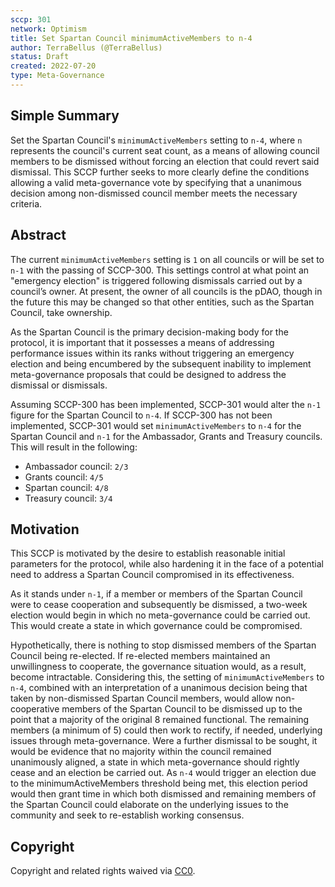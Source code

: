 ```yaml
---
sccp: 301
network: Optimism
title: Set Spartan Council minimumActiveMembers to n-4
author: TerraBellus (@TerraBellus)
status: Draft
created: 2022-07-20
type: Meta-Governance
---
```


## Simple Summary

<!--"If you can't explain it simply, you don't understand it well enough." Provide a simplified and layman-accessible explanation of the SCCP.-->

Set the Spartan Council's `minimumActiveMembers` setting to `n-4`, where `n` represents the council's current seat count, as a means of allowing council members to be dismissed without forcing an election that could revert said dismissal. This SCCP further seeks to more clearly define the conditions allowing a valid meta-governance vote by specifying that a unanimous decision among non-dismissed council member meets the necessary criteria. 

## Abstract

<!--A short (~200 word) description of the variable change proposed.-->

The current `minimumActiveMembers` setting is `1` on all councils or will be set to `n-1` with the passing of SCCP-300. This settings control at what point an "emergency election" is triggered following dismissals carried out by a council’s owner. At present, the owner of all councils is the pDAO, though in the future this may be changed so that other entities, such as the Spartan Council, take ownership.

As the Spartan Council is the primary decision-making body for the protocol, it is important that it possesses a means of addressing performance issues within its ranks without triggering an emergency election and being encumbered by the subsequent inability to implement meta-governance proposals that could be designed to address the dismissal or dismissals. 

Assuming SCCP-300 has been implemented, SCCP-301 would alter the `n-1` figure for the Spartan Council to `n-4`. If SCCP-300 has not been implemented, SCCP-301 would set `minimumActiveMembers` to `n-4` for the Spartan Council and `n-1` for the Ambassador, Grants and Treasury councils. This will result in the following:

* Ambassador council: `2/3`
* Grants council: `4/5`
* Spartan council: `4/8`
* Treasury council: `3/4`

## Motivation

<!--The motivation is critical for SCCPs that want to update variables within Synthetix. It should clearly explain why the existing variable is not incentive aligned. SCCP submissions without sufficient motivation may be rejected outright.-->

This SCCP is motivated by the desire to establish reasonable initial parameters for the protocol, while also hardening it in the face of a potential need to address a Spartan Council compromised in its effectiveness. 

As it stands under `n-1`, if a member or members of the Spartan Council were to cease cooperation and subsequently be dismissed, a two-week election would begin in which no meta-governance could be carried out. This would create a state in which governance could be compromised.

Hypothetically, there is nothing to stop dismissed members of the Spartan Council being re-elected. If re-elected members maintained an unwillingness to cooperate, the governance situation would, as a result, become intractable. Considering this, the setting of `minimumActiveMembers` to `n-4`, combined with an interpretation of a unanimous decision being that taken by non-dismissed Spartan Council members, would allow non-cooperative members of the Spartan Council to be dismissed up to the point that a majority of the original 8 remained functional. The remaining members (a minimum of 5) could then work to rectify, if needed, underlying issues through meta-governance. Were a further dismissal to be sought, it would be evidence that no majority within the council remained unanimously aligned, a state in which meta-governance should rightly cease and an election be carried out. As `n-4` would trigger an election due to the minimumActiveMembers threshold being met, this election period would then grant time in which both dismissed and remaining members of the Spartan Council could elaborate on the underlying issues to the community and seek to re-establish working consensus.

## Copyright

Copyright and related rights waived via [CC0](https://creativecommons.org/publicdomain/zero/1.0/).
